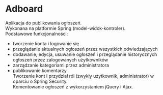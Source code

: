 # Adboard

Aplikacja do publikowania ogłoszeń.  
Wykonana na platformie Spring (model-widok-kontroler).  
Podstawowe funkcjonalności:  
- tworzenie konta i logowanie się
- przeglądanie aktualnych ogłoszeń przez wszystkich odwiedzających
- dodawanie, edycja, usuwanie ogłoszeń i przeglądanie historycznych ogłoszeń przez zalogowanych użytkowników
- zarządzanie kategoriami przez administratora
- publikowanie komentarzy  
Tworzenie kont i przydział ról (zwykły użytkownik, administrator) w oparciu o Spring Security.  
Komentowanie ogłoszeń z wykorzystaniem jQuery i Ajax.  



